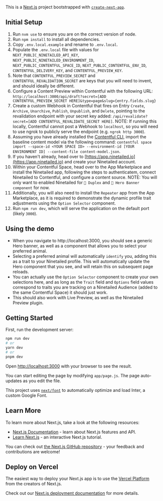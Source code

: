 This is a [Next.js](https://nextjs.org/) project bootstrapped with [`create-next-app`](https://github.com/vercel/next.js/tree/canary/packages/create-next-app).

## Initial Setup

1. Run `nvm use` to ensure you are on the correct version of node.
2. Run `npm install` to install all dependencies.
3. Copy `.env.local.example` and rename to `.env.local`.
4. Populate the `.env.local` file with values for `NEXT_PUBLIC_NINETAILED_API_KEY`, `NEXT_PUBLIC_NINETAILED_ENVIRONMENT_ID`, `NEXT_PUBLIC_CONTENTFUL_SPACE_ID`, `NEXT_PUBLIC_CONTENTFUL_ENV_ID`, `CONTENTFUL_DELIVERY_KEY`, and `CONTENTFUL_PREVIEW_KEY`.
5. Note that `CONTENTFUL_PREVIEW_SECRET` and `CONTENTFUL_REVALIDATION_SECRET` are keys that you will need to invent, and should ideally be different.
6. Configure a Content Preview within Contentful with the following URL: `http://localhost:3000/api/draft?secret=[ADD CONTENTFUL_PREVIEW_SECRET HERE]&type=page&slug={entry.fields.slug}`
7. Create a custom Webhook in Contentful that fires on Entry `Create`, `Archive`, `Unarchive`, `Publish`, `Unpublish`, and `Delete`, pointing to the revalidation endpoint with your secret key added: `/api/revalidate?secret=[ADD CONTENTFUL_REVALIDATE_SECRET HERE]`. NOTE: If running this locally, Contentful cannot post a Webhook to `localhost`, so you will need to use ngrok to publicly serve the endpoint (e.g. `ngrok http 3000`).
8. Assuming you have already installed the [Contentful CLI](https://www.contentful.com/developers/docs/tutorials/cli/installation/), import the baseline content model via the following command: `contentful space import --space-id <YOUR SPACE ID> --environment-id [YOUR ENVIRONMENT ID] --content-file content-model.json`.
9. If you haven't already, head over to [https://app.ninetailed.io](https://app.ninetailed.io) and create your Ninetailed account.
10. Within your Contentful Space, head over to the App Marketplace and install the Ninetailed app, following the steps to authenticatem, connect Ninetailed to Contentful, and configure a content source. NOTE: You will only want to enabled Ninetailed for `💎 Duplex` and `💎 Hero Banner component` for now.
11. Additionally, you will also need to install the `Repeater` app from the App Marketplace, as it is required to demonstrate the dynamic profile trait adjustments using the `Option Selector` component.
12. Run `npm run dev`, which will serve the application on the default port (likely `3000`).

## Using the demo

- When you navigate to http://localhost:3000, you should see a generic Hero banner, as well as a component that allows you to select your preferred animal.
- Selecting a preferred animal will automatically `identify` you, adding this as a trait to your Ninetailed profile. This will automatically update the Hero component that you see, and will retain this on subsequent page reloads.
- You can actually use the `Option Selector` component to create your own selections here, and as long as the `Trait` field and `Options` field values correspond to traits you are tracking on a Ninetailed Audience (added to the same Contentful Space) it should just work.
- This should also work with Live Preview, as well as the Ninetailed Preview plugin.

## Getting Started

First, run the development server:

```bash
npm run dev
# or
yarn dev
# or
pnpm dev
```

Open [http://localhost:3000](http://localhost:3000) with your browser to see the result.

You can start editing the page by modifying `app/page.js`. The page auto-updates as you edit the file.

This project uses [`next/font`](https://nextjs.org/docs/basic-features/font-optimization) to automatically optimize and load Inter, a custom Google Font.

## Learn More

To learn more about Next.js, take a look at the following resources:

- [Next.js Documentation](https://nextjs.org/docs) - learn about Next.js features and API.
- [Learn Next.js](https://nextjs.org/learn) - an interactive Next.js tutorial.

You can check out [the Next.js GitHub repository](https://github.com/vercel/next.js/) - your feedback and contributions are welcome!

## Deploy on Vercel

The easiest way to deploy your Next.js app is to use the [Vercel Platform](https://vercel.com/new?utm_medium=default-template&filter=next.js&utm_source=create-next-app&utm_campaign=create-next-app-readme) from the creators of Next.js.

Check out our [Next.js deployment documentation](https://nextjs.org/docs/deployment) for more details.
